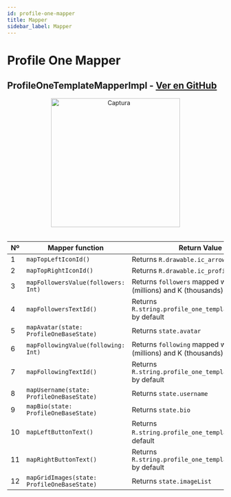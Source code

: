 ```yaml
---
id: profile-one-mapper
title: Mapper
sidebar_label: Mapper
---
```


# Profile One Mapper

## ProfileOneTemplateMapperImpl - [Ver en GitHub](https://github.com/devaro95/ax-templates/blob/main/core/src/main/java/com/axtemplates/core/template/profile/profileone/presentation/mapper/ProfileOneTemplateMapperImpl.kt)

<center>
  <img src="/ax-templates/img/sample-template.png" alt="Captura" width="300" />
</center>

<br />

| Nº  | Mapper function                                         | Return Value                                                                |
|-----|--------------------------------------------------|-----------------------------------------------------------------------------|
| 1   | `mapTopLeftIconId()`                             | Returns `R.drawable.ic_arrow` by default                                   |
| 2   | `mapTopRightIconId()`                            | Returns `R.drawable.ic_profile` by default                                 |
| 3   | `mapFollowersValue(followers: Int)`              | Returns `followers` mapped with M (millions) and K (thousands)             |
| 4   | `mapFollowersTextId()`                           | Returns `R.string.profile_one_template_followers` by default               |
| 5   | `mapAvatar(state: ProfileOneBaseState)`          | Returns `state.avatar`                                                     |
| 6   | `mapFollowingValue(following: Int)`              | Returns `following` mapped with M (millions) and K (thousands)             |
| 7   | `mapFollowingTextId()`                           | Returns `R.string.profile_one_template_following` by default               |
| 8   | `mapUsername(state: ProfileOneBaseState)`        | Returns `state.username`                                                   |
| 9   | `mapBio(state: ProfileOneBaseState)`             | Returns `state.bio`                                                        |
| 10  | `mapLeftButtonText()`                            | Returns `R.string.profile_one_template_follow` by default                  |
| 11  | `mapRightButtonText()`                           | Returns `R.string.profile_one_template_message` by default                 |
| 12  | `mapGridImages(state: ProfileOneBaseState)`      | Returns `state.imageList`                                                  |
